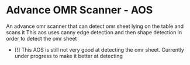 # Advance OMR Scanner - AOS
An advance omr scanner that can detect omr sheet lying on the table and scans it
This aos uses canny edge detection and then shape detection in order to detect the omr sheet
- [!] This AOS is still not very good at detecting the omr sheet. Currently under progress to make it better at detecting
